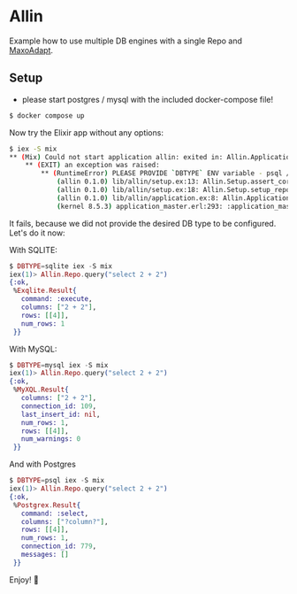 # Allin

Example how to use multiple DB engines with a single Repo and [MaxoAdapt](https://github.com/maxohq/maxo_adapt).

## Setup

- please start postgres / mysql with the included docker-compose file!

```bash
$ docker compose up
```

Now try the Elixir app without any options:

```bash
$ iex -S mix
** (Mix) Could not start application allin: exited in: Allin.Application.start(:normal, [])
    ** (EXIT) an exception was raised:
        ** (RuntimeError) PLEASE PROVIDE `DBTYPE` ENV variable - psql / mysql / sqlite!
            (allin 0.1.0) lib/allin/setup.ex:13: Allin.Setup.assert_correct_db_type!/0
            (allin 0.1.0) lib/allin/setup.ex:18: Allin.Setup.setup_repo!/0
            (allin 0.1.0) lib/allin/application.ex:8: Allin.Application.start/2
            (kernel 8.5.3) application_master.erl:293: :application_master.start_it_old/4

```

It fails, because we did not provide the desired DB type to be configured. Let's do it now:

With SQLITE:

```elixir
$ DBTYPE=sqlite iex -S mix
iex(1)> Allin.Repo.query("select 2 + 2")
{:ok,
 %Exqlite.Result{
   command: :execute,
   columns: ["2 + 2"],
   rows: [[4]],
   num_rows: 1
 }}
```

With MySQL:

```elixir
$ DBTYPE=mysql iex -S mix
iex(1)> Allin.Repo.query("select 2 + 2")
{:ok,
 %MyXQL.Result{
   columns: ["2 + 2"],
   connection_id: 109,
   last_insert_id: nil,
   num_rows: 1,
   rows: [[4]],
   num_warnings: 0
 }}
```

And with Postgres

```elixir
$ DBTYPE=psql iex -S mix
iex(1)> Allin.Repo.query("select 2 + 2")
{:ok,
 %Postgrex.Result{
   command: :select,
   columns: ["?column?"],
   rows: [[4]],
   num_rows: 1,
   connection_id: 779,
   messages: []
 }}
```

Enjoy! 💜
